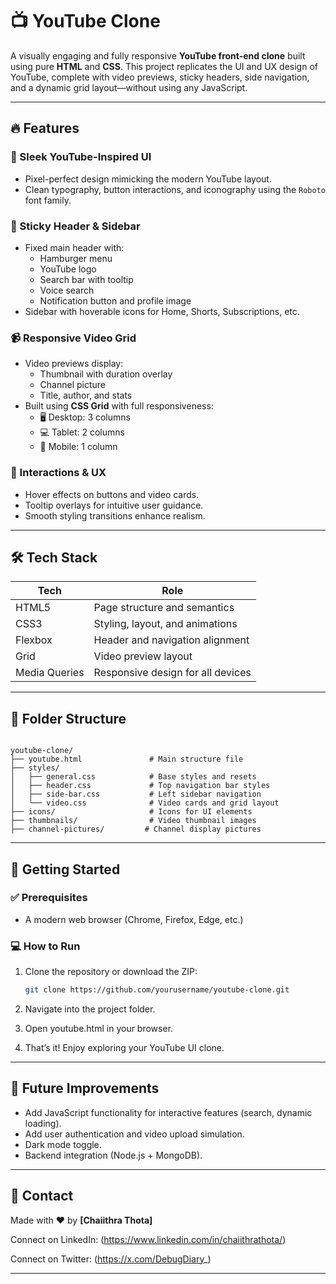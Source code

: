 # 📺 YouTube Clone

A visually engaging and fully responsive **YouTube front-end clone** built using pure **HTML** and **CSS**. This project replicates the UI and UX design of YouTube, complete with video previews, sticky headers, side navigation, and a dynamic grid layout—without using any JavaScript.

---

## 🔥 Features

### 🎨 Sleek YouTube-Inspired UI
- Pixel-perfect design mimicking the modern YouTube layout.
- Clean typography, button interactions, and iconography using the `Roboto` font family.

### 🧭 Sticky Header & Sidebar
- Fixed main header with:
  - Hamburger menu
  - YouTube logo
  - Search bar with tooltip
  - Voice search
  - Notification button and profile image
- Sidebar with hoverable icons for Home, Shorts, Subscriptions, etc.

### 📹 Responsive Video Grid
- Video previews display:
  - Thumbnail with duration overlay
  - Channel picture
  - Title, author, and stats
- Built using **CSS Grid** with full responsiveness:
  - 🖥️ Desktop: 3 columns
  - 💻 Tablet: 2 columns
  - 📱 Mobile: 1 column

### 🧠 Interactions & UX
- Hover effects on buttons and video cards.
- Tooltip overlays for intuitive user guidance.
- Smooth styling transitions enhance realism.

---

## 🛠️ Tech Stack

| Tech     | Role                             |
|----------|----------------------------------|
| HTML5    | Page structure and semantics     |
| CSS3     | Styling, layout, and animations  |
| Flexbox  | Header and navigation alignment  |
| Grid     | Video preview layout             |
| Media Queries | Responsive design for all devices |

---

## 📂 Folder Structure

<pre><code>
youtube-clone/
├── youtube.html               # Main structure file
├── styles/
│   ├── general.css            # Base styles and resets
│   ├── header.css             # Top navigation bar styles
│   ├── side-bar.css           # Left sidebar navigation
│   └── video.css              # Video cards and grid layout
├── icons/                     # Icons for UI elements
├── thumbnails/                # Video thumbnail images
├── channel-pictures/         # Channel display pictures
</code></pre>

---

## 🚀 Getting Started

### ✅ Prerequisites
- A modern web browser (Chrome, Firefox, Edge, etc.)

### 💻 How to Run
1. Clone the repository or download the ZIP:
   ```bash
   git clone https://github.com/yourusername/youtube-clone.git
   
2. Navigate into the project folder.

3. Open youtube.html in your browser.

4. That’s it! Enjoy exploring your YouTube UI clone.

---

## 🌱 Future Improvements

- Add JavaScript functionality for interactive features (search, dynamic loading).
- Add user authentication and video upload simulation.
- Dark mode toggle.
- Backend integration (Node.js + MongoDB).

---

## 📧 **Contact**

Made with ❤️ by **[Chaiithra Thota]**  

Connect on LinkedIn: (https://www.linkedin.com/in/chaiithrathota/)

Connect on Twitter: (https://x.com/DebugDiary_)

---


